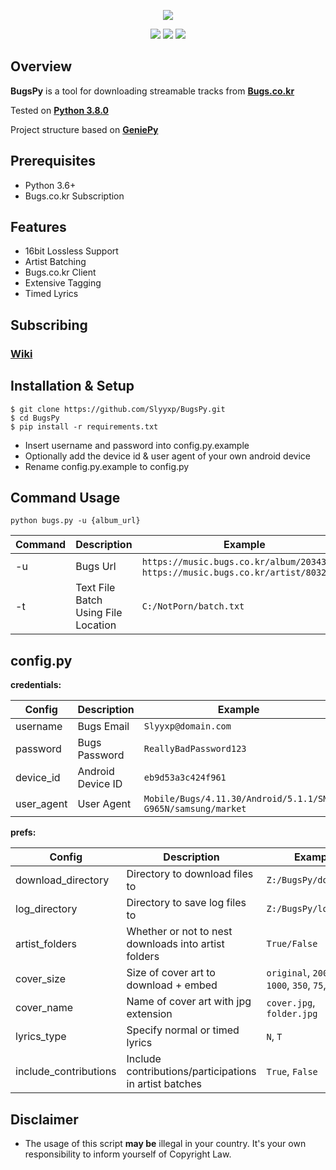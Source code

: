 <p align="center">
  <img src="https://file.bugsm.co.kr/wbugs/common/header/logo_bugs.png?_t_s_=20200818-0850">
</p>  
<p align="center">
  <img src="https://img.shields.io/github/issues/Slyyxp/BugsPy?style=for-the-badge">  
  <img src="https://img.shields.io/github/languages/code-size/slyyxp/BugsPy?style=for-the-badge">  
  <img src="https://img.shields.io/maintenance/yes/2020?style=for-the-badge">  
</p>  

## Overview
**BugsPy** is a tool for downloading streamable tracks from **[Bugs.co.kr](https://music.bugs.co.kr/)**

Tested on **[Python 3.8.0](https://www.python.org/downloads/release/python-380/)**

Project structure based on **[GeniePy](https://github.com/Slyyxp/GeniePy)**

## Prerequisites

- Python 3.6+
- Bugs.co.kr Subscription 

## Features

- 16bit Lossless Support
- Artist Batching
- Bugs.co.kr Client
- Extensive Tagging
- Timed Lyrics

## Subscribing
### [Wiki](https://github.com/Slyyxp/BugsPy/wiki/Foreign-Subscriptions.-(iOS))

## Installation & Setup

```console
$ git clone https://github.com/Slyyxp/BugsPy.git
$ cd BugsPy
$ pip install -r requirements.txt
```

* Insert username and password into config.py.example  
* Optionally add the device id & user agent of your own android device
* Rename config.py.example to config.py

## Command Usage
```
python bugs.py -u {album_url}
```
Command  | Description  | Example
------------- | ------------- | -------------
-u | Bugs Url | `https://music.bugs.co.kr/album/20343816`, `https://music.bugs.co.kr/artist/80327433`
-t | Text File Batch Using File Location | `C:/NotPorn/batch.txt`

## config.py

**credentials:**

Config  | Description  | Example
------------- | ------------- | -------------
username | Bugs Email | `Slyyxp@domain.com`
password |Bugs Password | `ReallyBadPassword123`
device_id | Android Device ID | `eb9d53a3c424f961`
user_agent | User Agent | `Mobile/Bugs/4.11.30/Android/5.1.1/SM-G965N/samsung/market`

**prefs:**

Config  | Description  | Example
------------- | ------------- | -------------
download_directory | Directory to download files to | `Z:/BugsPy/downloads`
log_directory | Directory to save log files to  | `Z:/BugsPy/logs`
artist_folders | Whether or not to nest downloads into artist folders | `True/False`
cover_size | Size of cover art to download + embed | `original`, `200`, `140`, `1000`, `350`, `75`, `500`
cover_name | Name of cover art with jpg extension | `cover.jpg`, `folder.jpg`
lyrics_type | Specify normal or timed lyrics | `N`, `T`
include_contributions | Include contributions/participations in artist batches | `True`, `False`

## Disclaimer
- The usage of this script **may be** illegal in your country. It's your own responsibility to inform yourself of Copyright Law.
